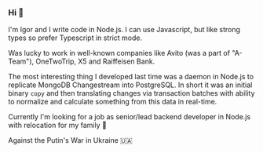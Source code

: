 ### Hi 👋

I'm Igor and I write code in Node.js. I can use Javascript, but like strong types so prefer Typescript in strict mode.

Was lucky to work in well-known companies like Avito (was a part of "A-Team"), OneTwoTrip, X5 and Raiffeisen Bank.

The most interesting thing I developed last time was a daemon in Node.js to replicate MongoDB Changestream into PostgreSQL. In short it was an initial binary `copy` and then translating changes via transaction batches with ability to normalize and calculate something from this data in real-time.

Currently I'm looking for a job as senior/lead backend developer in Node.js with relocation for my family 🚜 

Against the Putin's War in Ukraine 🇺🇦
